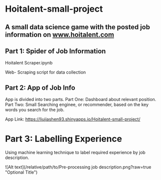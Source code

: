 # Hoitalent-small-project

## A small data science game with the posted job information on www.hoitalent.com

## Part 1: Spider of Job Information

Hoitalent Scraper.ipynb

Web- Scraping script for data collection

## Part 2: App of Job Info

App is divided into two parts. Part One: Dashboard about relevant position. Part Two: Small Searching enginee, or recommender, based on the key words you search for the job.

App Link: https://liujiashen93.shinyapps.io/Hoitalent-small-project/

# Part 3: Labelling Experience

Using machine learning technique to label required experience by job description.

![Alt text](/relative/path/to/Pre-processing job description.png?raw=true "Optional Title")
